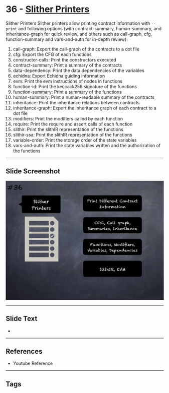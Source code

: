 
# 36 - [Slither Printers](./Slither%20Printers.md)

Slither Printers Slither printers allow printing contract information with `--print` and following options (with contract-summary, human-summary, and inheritance-graph for quick review, and others such as call-graph, cfg, function-summary and vars-and-auth for in-depth review):


1.  call-graph: Export the call-graph of the contracts to a dot file
2.  cfg: Export the CFG of each functions
3.  constructor-calls: Print the constructors executed
4.  contract-summary: Print a summary of the contracts
5.  data-dependency: Print the data dependencies of the variables
6.  echidna: Export Echidna guiding information
7.  evm: Print the evm instructions of nodes in functions
8.  function-id: Print the keccack256 signature of the functions
9.  function-summary: Print a summary of the functions
10.  human-summary: Print a human-readable summary of the contracts
11.  inheritance: Print the inheritance relations between contracts
12.  inheritance-graph: Export the inheritance graph of each contract to a dot file
13.  modifiers: Print the modifiers called by each function
14.  require: Print the require and assert calls of each function
15.  slithir: Print the slithIR representation of the functions
16.  slithir-ssa: Print the slithIR representation of the functions          
17.  variable-order: Print the storage order of the state variables
18.  vars-and-auth: Print the state variables written and the authorization of the functions


___
## Slide Screenshot
![036.png](../../images/6.%20Audit%20Techniques%20and%20Tools%20101/036.png)
___
## Slide Text
- 
___
## References
- Youtube Reference
___
## Tags
